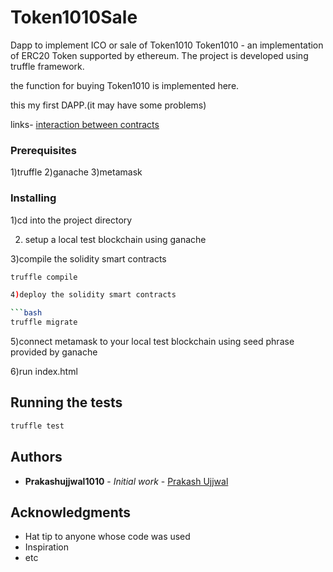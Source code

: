 # Token1010Sale
Dapp to implement ICO or sale of Token1010
Token1010 - an implementation of ERC20 Token supported by ethereum.
The project is developed using truffle framework.

the function for buying Token1010 is implemented here.

this my first DAPP.(it may have some problems)

links-
[interaction between contracts](https://medium.com/@prakashujjwal1010/heres-how-i-made-my-smart-contracts-interact-with-each-other-df1ca97fa51b?postPublishedType=initial)


### Prerequisites

1)truffle
2)ganache
3)metamask


### Installing

1)cd into the project directory

2) setup a local test blockchain using ganache

3)compile the solidity smart contracts 

```bash
truffle compile

4)deploy the solidity smart contracts 

```bash
truffle migrate
``````
5)connect metamask to your local test blockchain using seed phrase provided by ganache

6)run index.html

## Running the tests

```bash
truffle test
``````

## Authors

* **Prakashujjwal1010** - *Initial work* - [Prakash Ujjwal](https://github.com/prakashujjwal1010)

## Acknowledgments

* Hat tip to anyone whose code was used
* Inspiration
* etc
